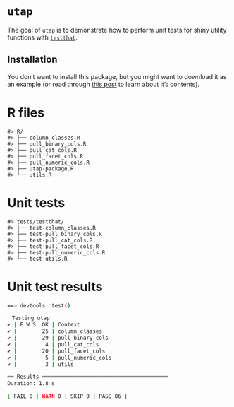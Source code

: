 
<!-- README.md is generated from README.Rmd. Please edit that file -->

# `utap`

<!-- badges: start -->
<!-- badges: end -->

The goal of `utap` is to demonstrate how to perform unit tests for shiny
utility functions with [`testthat`](https://testthat.r-lib.org/).

## Installation

You don’t want to install this package, but you might want to download
it as an example (or read through [this
post](https://mjfrigaard.github.io/posts/test-shiny-p1/) to learn about
it’s contents).

# R files

    #> R/
    #> ├── column_classes.R
    #> ├── pull_binary_cols.R
    #> ├── pull_cat_cols.R
    #> ├── pull_facet_cols.R
    #> ├── pull_numeric_cols.R
    #> ├── utap-package.R
    #> └── utils.R

# Unit tests

    #> tests/testthat/
    #> ├── test-column_classes.R
    #> ├── test-pull_binary_cols.R
    #> ├── test-pull_cat_cols.R
    #> ├── test-pull_facet_cols.R
    #> ├── test-pull_numeric_cols.R
    #> └── test-utils.R

# Unit test results

``` bash
==> devtools::test()

ℹ Testing utap
✔ | F W S  OK | Context
✔ |        25 | column_classes                     
✔ |        29 | pull_binary_cols                   
✔ |         4 | pull_cat_cols                      
✔ |        20 | pull_facet_cols                    
✔ |         5 | pull_numeric_cols                  
✔ |         3 | utils                              

══ Results ════════════════════════════════════════
Duration: 1.8 s

[ FAIL 0 | WARN 0 | SKIP 0 | PASS 86 ]
```
